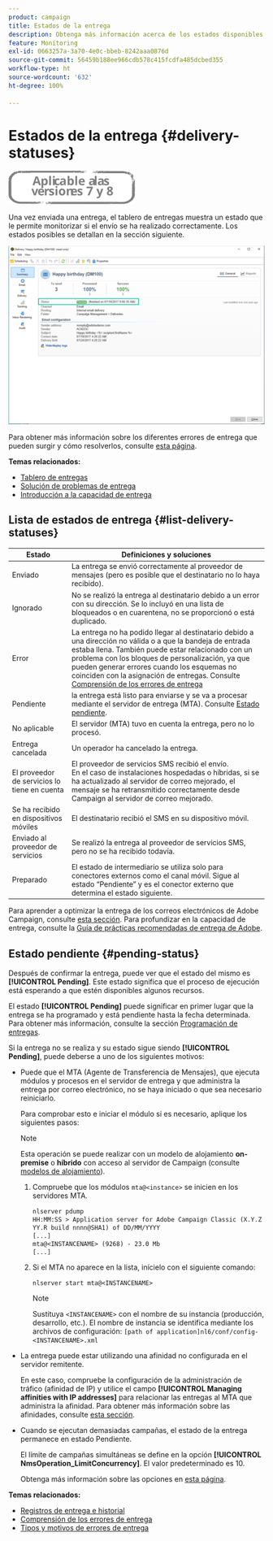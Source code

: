 ```yaml
---
product: campaign
title: Estados de la entrega
description: Obtenga más información acerca de los estados disponibles en su tablero de entregas
feature: Monitoring
exl-id: 0663257a-3a70-4e0c-bbeb-8242aaa0876d
source-git-commit: 56459b188ee966cdb578c415fcdfa485dcbed355
workflow-type: ht
source-wordcount: '632'
ht-degree: 100%

---
```


# Estados de la entrega {#delivery-statuses}

![](../../assets/common.svg)

<!--ajouter intro 

ajouter screenshot -->

Una vez enviada una entrega, el tablero de entregas muestra un estado que le permite monitorizar si el envío se ha realizado correctamente. Los estados posibles se detallan en la sección siguiente.

![](assets/delivery-status.png)

Para obtener más información sobre los diferentes errores de entrega que pueden surgir y cómo resolverlos, consulte [esta página](understanding-delivery-failures.md).

**Temas relacionados:**

* [Tablero de entregas](delivery-dashboard.md)
* [Solución de problemas de entrega](delivery-troubleshooting.md)
* [Introducción a la capacidad de entrega](about-deliverability.md)

## Lista de estados de entrega {#list-delivery-statuses}

<table> 
 <thead> 
  <tr> 
   <th> Estado<br /> </th> 
   <th> Definiciones y soluciones<br /> </th> 
  </tr> 
 </thead> 
 <tbody> 
  <tr> 
   <td> Enviado<br /> </td> 
   <td> La entrega se envió correctamente al proveedor de mensajes (pero es posible que el destinatario no lo haya recibido).<br /> </td> 
  </tr> 
  <tr> 
   <td> Ignorado<br /> </td> 
   <td> No se realizó la entrega al destinatario debido a un error con su dirección. Se lo incluyó en una lista de bloqueados o en cuarentena, no se proporcionó o está duplicado. <br /> </td> 
  </tr> 
  <tr> 
   <td> Error<br /> </td> 
   <td> La entrega no ha podido llegar al destinatario debido a una dirección no válida o a que la bandeja de entrada estaba llena. También puede estar relacionado con un problema con los bloques de personalización, ya que pueden generar errores cuando los esquemas no coinciden con la asignación de entregas. Consulte <a href="understanding-delivery-failures.md" target="_blank">Comprensión de los errores de entrega</a><br /> </td> 
  </tr>
  <tr> 
   <td> Pendiente<br /> </td> 
   <td> la entrega está listo para enviarse y se va a procesar mediante el servidor de entrega (MTA). Consulte <a href="#pending-status" target="_blank">Estado pendiente</a>.<br /> </td> 
  </tr> 
  <tr> 
   <td> No aplicable<br /> </td> 
   <td> El servidor (MTA) tuvo en cuenta la entrega, pero no lo procesó.<br /> </td> 
  </tr>  
  <tr> 
   <td> Entrega cancelada<br /> </td> 
   <td> Un operador ha cancelado la entrega.<br /> </td> 
  </tr> 
  <tr> 
   <td> El proveedor de servicios lo tiene en cuenta<br /> </td> 
   <td> El proveedor de servicios SMS recibió el envío.<br /> En el caso de instalaciones hospedadas o híbridas, si se ha actualizado al servidor de correo <a href="sending-with-enhanced-mta.md" target="_blank"> </a>mejorado, el mensaje se ha retransmitido correctamente desde Campaign al servidor de correo mejorado.</td> 
  </tr> 
  <tr> 
   <td> Se ha recibido en dispositivos móviles<br /> </td> 
   <td> El destinatario recibió el SMS en su dispositivo móvil.<br /> </td> 
  </tr>
  <tr> 
   <td> Enviado al proveedor de servicios<br /> </td> 
   <td> Se realizó la entrega al proveedor de servicios SMS, pero no se ha recibido todavía.<br />
   </td> 
  </tr> 
  <tr> 
   <td> Preparado<br /> </td> 
   <td> El estado de intermediario se utiliza solo para conectores externos como el canal móvil. Sigue al estado “Pendiente” y es el conector externo que determina el estado siguiente.<br /> </td> 
  </tr> 
 </tbody> 
</table>

Para aprender a optimizar la entrega de los correos electrónicos de Adobe Campaign, consulte [esta sección](about-deliverability.md). Para profundizar en la capacidad de entrega, consulte la [Guía de prácticas recomendadas de entrega de Adobe](https://experienceleague.adobe.com/docs/deliverability-learn/deliverability-best-practice-guide/introduction.html?lang=es).

## Estado pendiente {#pending-status}

Después de confirmar la entrega, puede ver que el estado del mismo es **[!UICONTROL Pending]**. Este estado significa que el proceso de ejecución está esperando a que estén disponibles algunos recursos.

El estado **[!UICONTROL Pending]** puede significar en primer lugar que la entrega se ha programado y está pendiente hasta la fecha determinada. Para obtener más información, consulte la sección [Programación de entregas](steps-sending-the-delivery.md#scheduling-the-delivery-sending).

Si la entrega no se realiza y su estado sigue siendo **[!UICONTROL Pending]**, puede deberse a uno de los siguientes motivos:

* Puede que el MTA (Agente de Transferencia de Mensajes), que ejecuta módulos y procesos en el servidor de entrega y que administra la entrega por correo electrónico, no se haya iniciado o que sea necesario reiniciarlo.

   Para comprobar esto e iniciar el módulo si es necesario, aplique los siguientes pasos:

   >[!NOTE]
   >
   >Esta operación se puede realizar con un modelo de alojamiento **on-premise** o **híbrido** con acceso al servidor de Campaign (consulte [modelos de alojamiento](../../installation/using/hosting-models.md)).

   1. Compruebe que los módulos `mta@<instance>` se inicien en los servidores MTA.

      ```
      nlserver pdump
      HH:MM:SS > Application server for Adobe Campaign Classic (X.Y.Z YY.R build nnnn@SHA1) of DD/MM/YYYY
      [...]
      mta@<INSTANCENAME> (9268) - 23.0 Mb
      [...]
      ```

   1. Si el MTA no aparece en la lista, inícielo con el siguiente comando:

      ```
      nlserver start mta@<INSTANCENAME>
      ```

      >[!NOTE]
      >
      >Sustituya `<INSTANCENAME>` con el nombre de su instancia (producción, desarrollo, etc.). El nombre de instancia se identifica mediante los archivos de configuración: `[path of application]nl6/conf/config-<INSTANCENAME>.xml`

* La entrega puede estar utilizando una afinidad no configurada en el servidor remitente.

   En este caso, compruebe la configuración de la administración de tráfico (afinidad de IP) y utilice el campo **[!UICONTROL Managing affinities with IP addresses]** para relacionar las entregas al MTA que administra la afinidad. Para obtener más información sobre las afinidades, consulte [esta sección](../../installation/using/configure-delivery-settings.md).

* Cuando se ejecutan demasiadas campañas, el estado de la entrega permanece en estado Pendiente.

   El límite de campañas simultáneas se define en la opción **[!UICONTROL NmsOperation_LimitConcurrency]**. El valor predeterminado es 10.

   Obtenga más información sobre las opciones en [esta página](../../installation/using/configuring-campaign-options.md).


**Temas relacionados:**

* [Registros de entrega e historial](#delivery-logs-and-history)
* [Comprensión de los errores de entrega](understanding-delivery-failures.md)
* [Tipos y motivos de errores de entrega](understanding-delivery-failures.md#delivery-failure-types-and-reasons)
